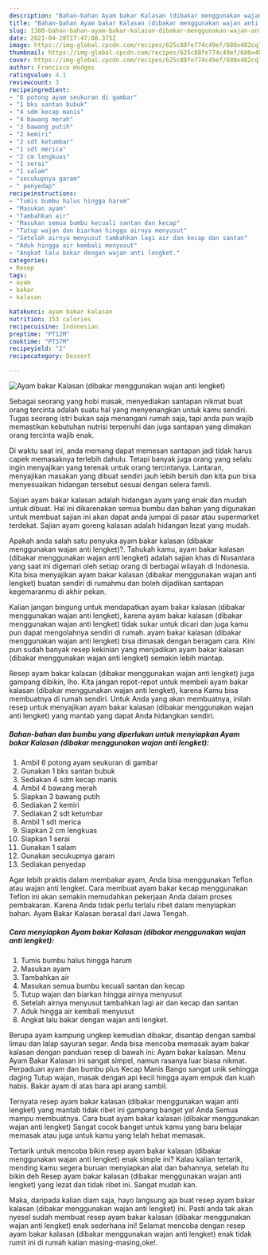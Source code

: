 ```yaml
---
description: "Bahan-bahan Ayam bakar Kalasan (dibakar menggunakan wajan anti lengket) yang enak dan Mudah Dibuat"
title: "Bahan-bahan Ayam bakar Kalasan (dibakar menggunakan wajan anti lengket) yang enak dan Mudah Dibuat"
slug: 1380-bahan-bahan-ayam-bakar-kalasan-dibakar-menggunakan-wajan-anti-lengket-yang-enak-dan-mudah-dibuat
date: 2021-04-28T17:47:08.375Z
image: https://img-global.cpcdn.com/recipes/625c88fe774c49ef/680x482cq70/ayam-bakar-kalasan-dibakar-menggunakan-wajan-anti-lengket-foto-resep-utama.jpg
thumbnail: https://img-global.cpcdn.com/recipes/625c88fe774c49ef/680x482cq70/ayam-bakar-kalasan-dibakar-menggunakan-wajan-anti-lengket-foto-resep-utama.jpg
cover: https://img-global.cpcdn.com/recipes/625c88fe774c49ef/680x482cq70/ayam-bakar-kalasan-dibakar-menggunakan-wajan-anti-lengket-foto-resep-utama.jpg
author: Francisco Hodges
ratingvalue: 4.1
reviewcount: 3
recipeingredient:
- "6 potong ayam seukuran di gambar"
- "1 bks santan bubuk"
- "4 sdm kecap manis"
- "4 bawang merah"
- "3 bawang putih"
- "2 kemiri"
- "2 sdt ketumbar"
- "1 sdt merica"
- "2 cm lengkuas"
- "1 serai"
- "1 salam"
- "secukupnya garam"
- " penyedap"
recipeinstructions:
- "Tumis bumbu halus hingga harum"
- "Masukan ayam"
- "Tambahkan air"
- "Masukan semua bumbu kecuali santan dan kecap"
- "Tutup wajan dan biarkan hingga airnya menyusut"
- "Setelah airnya menyusut tambahkan lagi air dan kecap dan santan"
- "Aduk hingga air kembali menyusut"
- "Angkat lalu bakar dengan wajan anti lengket."
categories:
- Resep
tags:
- ayam
- bakar
- kalasan

katakunci: ayam bakar kalasan 
nutrition: 153 calories
recipecuisine: Indonesian
preptime: "PT12M"
cooktime: "PT37M"
recipeyield: "2"
recipecategory: Dessert

---
```



![Ayam bakar Kalasan (dibakar menggunakan wajan anti lengket)](https://img-global.cpcdn.com/recipes/625c88fe774c49ef/680x482cq70/ayam-bakar-kalasan-dibakar-menggunakan-wajan-anti-lengket-foto-resep-utama.jpg)

Sebagai seorang yang hobi masak, menyediakan santapan nikmat buat orang tercinta adalah suatu hal yang menyenangkan untuk kamu sendiri. Tugas seorang istri bukan saja menangani rumah saja, tapi anda pun wajib memastikan kebutuhan nutrisi terpenuhi dan juga santapan yang dimakan orang tercinta wajib enak.

Di waktu  saat ini, anda memang dapat memesan santapan jadi tidak harus capek memasaknya terlebih dahulu. Tetapi banyak juga orang yang selalu ingin menyajikan yang terenak untuk orang tercintanya. Lantaran, menyajikan masakan yang dibuat sendiri jauh lebih bersih dan kita pun bisa menyesuaikan hidangan tersebut sesuai dengan selera famili. 

Sajian ayam bakar kalasan adalah hidangan ayam yang enak dan mudah untuk dibuat. Hal ini dikarenakan semua bumbu dan bahan yang digunakan untuk membuat sajian ini akan dapat anda jumpai di pasar atau supermarket terdekat. Sajian ayam goreng kalasan adalah hidangan lezat yang mudah.

Apakah anda salah satu penyuka ayam bakar kalasan (dibakar menggunakan wajan anti lengket)?. Tahukah kamu, ayam bakar kalasan (dibakar menggunakan wajan anti lengket) adalah sajian khas di Nusantara yang saat ini digemari oleh setiap orang di berbagai wilayah di Indonesia. Kita bisa menyajikan ayam bakar kalasan (dibakar menggunakan wajan anti lengket) buatan sendiri di rumahmu dan boleh dijadikan santapan kegemaranmu di akhir pekan.

Kalian jangan bingung untuk mendapatkan ayam bakar kalasan (dibakar menggunakan wajan anti lengket), karena ayam bakar kalasan (dibakar menggunakan wajan anti lengket) tidak sukar untuk dicari dan juga kamu pun dapat mengolahnya sendiri di rumah. ayam bakar kalasan (dibakar menggunakan wajan anti lengket) bisa dimasak dengan beragam cara. Kini pun sudah banyak resep kekinian yang menjadikan ayam bakar kalasan (dibakar menggunakan wajan anti lengket) semakin lebih mantap.

Resep ayam bakar kalasan (dibakar menggunakan wajan anti lengket) juga gampang dibikin, lho. Kita jangan repot-repot untuk membeli ayam bakar kalasan (dibakar menggunakan wajan anti lengket), karena Kamu bisa membuatnya di rumah sendiri. Untuk Anda yang akan membuatnya, inilah resep untuk menyajikan ayam bakar kalasan (dibakar menggunakan wajan anti lengket) yang mantab yang dapat Anda hidangkan sendiri.

<!--inarticleads1-->

##### Bahan-bahan dan bumbu yang diperlukan untuk menyiapkan Ayam bakar Kalasan (dibakar menggunakan wajan anti lengket):

1. Ambil 6 potong ayam seukuran di gambar
1. Gunakan 1 bks santan bubuk
1. Sediakan 4 sdm kecap manis
1. Ambil 4 bawang merah
1. Siapkan 3 bawang putih
1. Sediakan 2 kemiri
1. Sediakan 2 sdt ketumbar
1. Ambil 1 sdt merica
1. Siapkan 2 cm lengkuas
1. Siapkan 1 serai
1. Gunakan 1 salam
1. Gunakan secukupnya garam
1. Sediakan  penyedap


Agar lebih praktis dalam membakar ayam, Anda bisa menggunakan Teflon atau wajan anti lengket. Cara membuat ayam bakar kecap menggunakan Teflon ini akan semakin memudahkan pekerjaan Anda dalam proses pembakaran. Karena Anda tidak perlu terlalu ribet dalam menyiapkan bahan. Ayam Bakar Kalasan berasal dari Jawa Tengah. 

<!--inarticleads2-->

##### Cara menyiapkan Ayam bakar Kalasan (dibakar menggunakan wajan anti lengket):

1. Tumis bumbu halus hingga harum
1. Masukan ayam
1. Tambahkan air
1. Masukan semua bumbu kecuali santan dan kecap
1. Tutup wajan dan biarkan hingga airnya menyusut
1. Setelah airnya menyusut tambahkan lagi air dan kecap dan santan
1. Aduk hingga air kembali menyusut
1. Angkat lalu bakar dengan wajan anti lengket.


Berupa ayam kampung ungkep kemudian dibakar, disantap dengan sambal limau dan lalap sayuran segar. Anda bisa mencoba memasak ayam bakar kalasan dengan panduan resep di bawah ini: Ayam bakar kalasan. Menu Ayam Bakar Kalasan ini sangat simpel, namun rasanya luar biasa nikmat. Perpaduan ayam dan bumbu plus Kecap Manis Bango sangat unik sehingga daging Tutup wajan, masak dengan api kecil hingga ayam empuk dan kuah habis. Bakar ayam di atas bara api arang sambil. 

Ternyata resep ayam bakar kalasan (dibakar menggunakan wajan anti lengket) yang mantab tidak ribet ini gampang banget ya! Anda Semua mampu membuatnya. Cara buat ayam bakar kalasan (dibakar menggunakan wajan anti lengket) Sangat cocok banget untuk kamu yang baru belajar memasak atau juga untuk kamu yang telah hebat memasak.

Tertarik untuk mencoba bikin resep ayam bakar kalasan (dibakar menggunakan wajan anti lengket) enak simple ini? Kalau kalian tertarik, mending kamu segera buruan menyiapkan alat dan bahannya, setelah itu bikin deh Resep ayam bakar kalasan (dibakar menggunakan wajan anti lengket) yang lezat dan tidak ribet ini. Sangat mudah kan. 

Maka, daripada kalian diam saja, hayo langsung aja buat resep ayam bakar kalasan (dibakar menggunakan wajan anti lengket) ini. Pasti anda tak akan nyesel sudah membuat resep ayam bakar kalasan (dibakar menggunakan wajan anti lengket) enak sederhana ini! Selamat mencoba dengan resep ayam bakar kalasan (dibakar menggunakan wajan anti lengket) enak tidak rumit ini di rumah kalian masing-masing,oke!.

